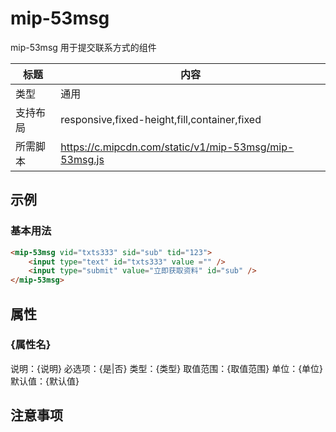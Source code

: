 # mip-53msg

mip-53msg 用于提交联系方式的组件

标题|内容
----|----
类型|通用
支持布局|responsive,fixed-height,fill,container,fixed
所需脚本|https://c.mipcdn.com/static/v1/mip-53msg/mip-53msg.js

## 示例

### 基本用法
```html
<mip-53msg vid="txts333" sid="sub" tid="123">
    <input type="text" id="txts333" value ="" />
    <input type="submit" value="立即获取资料" id="sub" />
</mip-53msg>
```

## 属性

### {属性名}

说明：{说明}
必选项：{是|否}
类型：{类型}
取值范围：{取值范围}
单位：{单位}
默认值：{默认值}

## 注意事项

